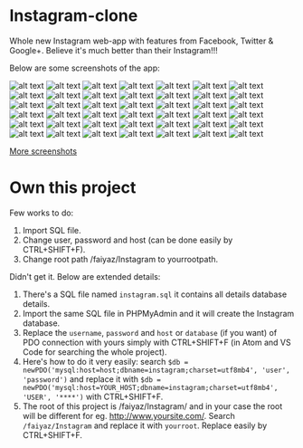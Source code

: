 # Instagram-clone
Whole new Instagram web-app with features from Facebook, Twitter &amp; Google+. Believe it's much better than their Instagram!!!

Below are some screenshots of the app:

![alt text](https://github.com/yTakkar/Instagram-clone/blob/master/screenshots/Snap%202017-05-26%20at%2023.29.09.png)
![alt text](https://github.com/yTakkar/Instagram-clone/blob/master/screenshots/Snap%202017-05-23%20at%2000.15.48.png)
![alt text](https://github.com/yTakkar/Instagram-clone/blob/master/screenshots/Snap%202017-05-23%20at%2000.15.08.png)
![alt text](https://github.com/yTakkar/Instagram-clone/blob/master/screenshots/Snap%202017-05-23%20at%2000.13.55.png)
![alt text](https://github.com/yTakkar/Instagram-clone/blob/master/screenshots/Snap%202017-05-23%20at%2000.17.01.png)
![alt text](https://github.com/yTakkar/Instagram-clone/blob/master/screenshots/Snap%202017-05-23%20at%2000.17.47.png)
![alt text](https://github.com/yTakkar/Instagram-clone/blob/master/screenshots/Snap%202017-05-23%20at%2000.18.01.png)
![alt text](https://github.com/yTakkar/Instagram-clone/blob/master/screenshots/Snap%202017-05-23%20at%2000.18.35.png)
![alt text](https://github.com/yTakkar/Instagram-clone/blob/master/screenshots/Snap%202017-05-23%20at%2000.18.44.png)
![alt text](https://github.com/yTakkar/Instagram-clone/blob/master/screenshots/Snap%202017-05-23%20at%2000.21.18.png)
![alt text](https://github.com/yTakkar/Instagram-clone/blob/master/screenshots/Snap%202017-05-23%20at%2000.22.51.png)
![alt text](https://github.com/yTakkar/Instagram-clone/blob/master/screenshots/Snap%202017-05-23%20at%2000.23.04.png)
![alt text](https://github.com/yTakkar/Instagram-clone/blob/master/screenshots/Snap%202017-05-23%20at%2000.24.19.png)
![alt text](https://github.com/yTakkar/Instagram-clone/blob/master/screenshots/Snap%202017-05-23%20at%2000.24.49.png)
![alt text](https://github.com/yTakkar/Instagram-clone/blob/master/screenshots/Snap%202017-05-23%20at%2000.25.16.png)
![alt text](https://github.com/yTakkar/Instagram-clone/blob/master/screenshots/Snap%202017-05-23%20at%2000.25.16.png)
![alt text](https://github.com/yTakkar/Instagram-clone/blob/master/screenshots/Snap%202017-05-23%20at%2000.25.36.png)
![alt text](https://github.com/yTakkar/Instagram-clone/blob/master/screenshots/Snap%202017-05-23%20at%2000.26.36.png)
![alt text](https://github.com/yTakkar/Instagram-clone/blob/master/screenshots/Snap%202017-05-23%20at%2000.26.56.png)
![alt text](https://github.com/yTakkar/Instagram-clone/blob/master/screenshots/Snap%202017-05-23%20at%2000.26.56.png)
![alt text](https://github.com/yTakkar/Instagram-clone/blob/master/screenshots/Snap%202017-05-23%20at%2000.28.22.png)
![alt text](https://github.com/yTakkar/Instagram-clone/blob/master/screenshots/Snap%202017-05-23%20at%2000.29.05.png)
![alt text](https://github.com/yTakkar/Instagram-clone/blob/master/screenshots/Snap%202017-05-23%20at%2000.29.15.png)
![alt text](https://github.com/yTakkar/Instagram-clone/blob/master/screenshots/Snap%202017-05-23%20at%2000.21.36.png)
![alt text](https://github.com/yTakkar/Instagram-clone/blob/master/screenshots/Snap%202017-05-23%20at%2000.29.37.png)
![alt text](https://github.com/yTakkar/Instagram-clone/blob/master/screenshots/Snap%202017-05-23%20at%2000.40.15.png)
![alt text](https://github.com/yTakkar/Instagram-clone/blob/master/screenshots/Snap%202017-05-23%20at%2000.40.51.png)
![alt text](https://github.com/yTakkar/Instagram-clone/blob/master/screenshots/Snap%202017-05-23%20at%2000.41.04.png)
![alt text](https://github.com/yTakkar/Instagram-clone/blob/master/screenshots/Snap%202017-05-23%20at%2000.41.19.png)
![alt text](https://github.com/yTakkar/Instagram-clone/blob/master/screenshots/Snap%202017-05-23%20at%2000.53.13.png)
![alt text](https://github.com/yTakkar/Instagram-clone/blob/master/screenshots/Snap%202017-05-23%20at%2000.53.25.png)
![alt text](https://github.com/yTakkar/Instagram-clone/blob/master/screenshots/Snap%202017-05-23%20at%2000.53.48.png)
![alt text](https://github.com/yTakkar/Instagram-clone/blob/master/screenshots/Snap%202017-05-23%20at%2001.07.30.png)
![alt text](https://github.com/yTakkar/Instagram-clone/blob/master/screenshots/Snap%202017-05-23%20at%2001.07.43.png)
![alt text](https://github.com/yTakkar/Instagram-clone/blob/master/screenshots/Snap%202017-05-23%20at%2001.08.17.png)
![alt text](https://github.com/yTakkar/Instagram-clone/blob/master/screenshots/Snap%202017-05-23%20at%2001.08.55.png)
![alt text](https://github.com/yTakkar/Instagram-clone/blob/master/screenshots/Snap%202017-05-23%20at%2001.09.30.png)
![alt text](https://github.com/yTakkar/Instagram-clone/blob/master/screenshots/Snap%202017-05-23%20at%2001.23.35.png)
![alt text](https://github.com/yTakkar/Instagram-clone/blob/master/screenshots/Snap%202017-05-26%20at%2023.04.45.png)
![alt text](https://github.com/yTakkar/Instagram-clone/blob/master/screenshots/Snap%202017-05-26%20at%2023.18.34.png)
![alt text](https://github.com/yTakkar/Instagram-clone/blob/master/screenshots/Snap%202017-05-26%20at%2023.19.28.png)
![alt text](https://github.com/yTakkar/Instagram-clone/blob/master/screenshots/Snap%202017-05-26%20at%2023.27.33.png)

[More screenshots](https://www.dropbox.com/sh/7yysaawc7fn4ls0/AAAebtBOyYk-hiLXBjHxTz-da?dl=0 "More screenshots")

# Own this project
Few works to do:
  1. Import SQL file.          
  2. Change user, password and host (can be done easily by CTRL+SHIFT+F).
  3. Change root path /faiyaz/Instagram to yourrootpath.
 
 Didn't get it. Below are extended details:
 
1. There's a SQL file named `instagram.sql` it contains all details database details.
2. Import the same SQL file in PHPMyAdmin and it will create the Instagram database.
3. Replace the `username`, `password` and `host` or `database` (if you want) of PDO connection with yours simply with CTRL+SHIFT+F (in Atom and VS Code for searching the whole project).
4. Here's how to do it very easily: search `$db = newPDO('mysql:host=host;dbname=instagram;charset=utf8mb4', 'user', 'password')` and replace it with `$db = newPDO('mysql:host=YOUR_HOST;dbname=instagram;charset=utf8mb4', 'USER', '****')` with CTRL+SHIFT+F.
5. The root of this project is /faiyaz/Instagram/ and in your case the root will be different for eg. http://www.yoursite.com/. Search `/faiyaz/Instagram` and replace it with `yourroot`. Replace easily by CTRL+SHIFT+F.
